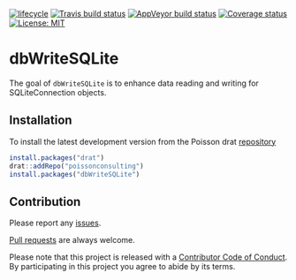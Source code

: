 
<!-- README.md is generated from README.Rmd. Please edit that file -->

[![lifecycle](https://img.shields.io/badge/lifecycle-experimental-orange.svg)](https://www.tidyverse.org/lifecycle/#experimental)
[![Travis build
status](https://travis-ci.org/poissonconsulting/dbWriteSQLite.svg?branch=master)](https://travis-ci.org/poissonconsulting/dbWriteSQLite)
[![AppVeyor build
status](https://ci.appveyor.com/api/projects/status/github/poissonconsulting/dbWriteSQLite?branch=master&svg=true)](https://ci.appveyor.com/project/poissonconsulting/dbWriteSQLite)
[![Coverage
status](https://codecov.io/gh/poissonconsulting/dbWriteSQLite/branch/master/graph/badge.svg)](https://codecov.io/github/poissonconsulting/dbWriteSQLite?branch=master)
[![License:
MIT](https://img.shields.io/badge/License-MIT-green.svg)](https://opensource.org/licenses/MIT)

# dbWriteSQLite

The goal of `dbWriteSQLite` is to enhance data reading and writing for
SQLiteConnection objects.

## Installation

To install the latest development version from the Poisson drat
[repository](https://github.com/poissonconsulting/drat)

``` r
install.packages("drat")
drat::addRepo("poissonconsulting")
install.packages("dbWriteSQLite")
```

## Contribution

Please report any
[issues](https://github.com/poissonconsulting/dbWriteSQLite/issues).

[Pull
requests](https://github.com/poissonconsulting/dbWriteSQLite/pulls) are
always welcome.

Please note that this project is released with a [Contributor Code of
Conduct](CONDUCT.md). By participating in this project you agree to
abide by its terms.
